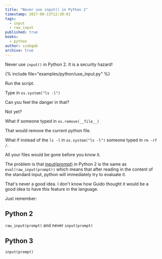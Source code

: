 ```yaml
---
title: "Never use input() in Python 2"
timestamp: 2017-08-13T12:30:01
tags:
  - input
  - raw_input
published: true
books:
  - python
author: szabgab
archive: true
---
```


Never use `input()` in Python 2. It is a security hazard!


{% include file="examples/python/use_input.py" %}

Run the script.

Type in `os.system("ls -l")`

Can you feel the danger in that?

Not yet?

What if someone typed in `os.remove(__file__)`

That would remove the current python file.

What if instead of the `ls -l` in `os.system("ls -l")`
someone typed in `rm -rf /`.

All your files would be gone before you know it.

The problem is that [input(prompt)](https://docs.python.org/2/library/functions.html#input)
in Python 2 is the same as `eval(raw_input(prompt))` which means that after reading in the
content of the standard input, python will immediately try to evaluate it.

That's never a good idea. I don't know how Guido thought it would be a good idea to have this feature in the language.

Just remember:

## Python 2

`raw_input(prompt)` and never `input(prompt)`

## Python 3

`input(prompt)`

